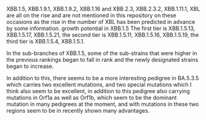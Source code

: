 XBB.1.5, XBB.1.9.1, XBB.1.9.2, XBB.1.16 and XBB.2.3, XBB.2.3.2, XBB.1.11.1, XBL are all on the rise and are not mentioned in this repository on these occasions as the rise in the number of XBL has been predicted in advance by some information. growth potential in XBB.1.5 The first tier is XBB.1.5.13, XBB.1.5.17, XBB.1.5.21, the second tier is XBB.1.5.11, XBB.1.5.16, XBB.1.5.19, the third tier is XBB.1.5.4, XBB.1.5.1. 

In the sub-branches of XBB.1.5, some of the sub-strains that were higher in the previous rankings began to fall in rank and the newly designated strains began to increase.


In addition to this, there seems to be a more interesting pedigree in BA.5.3.5 which carries two excellent mutations, and two special mutations which I think also seem to be excellent, in addition to this pedigree also carrying mutations in Orf1a as well as Orf1b, which seem to be the dominant mutation in many pedigrees at the moment, and with mutations in these two regions seem to be in recently shown many advantages.

